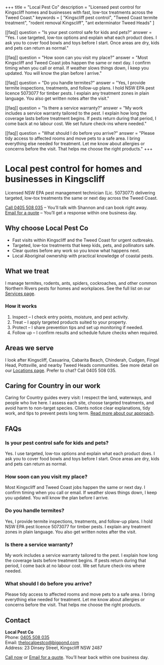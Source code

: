 +++
title = "Local Pest Co"
description = "Licensed pest control for Kingscliff homes and businesses with fast, low-tox treatments across the Tweed Coast."
keywords = [
  "Kingscliff pest control",
  "Tweed Coast termite treatment",
  "rodent removal Kingscliff",
  "ant exterminator Tweed Heads"
]

[[faq]]
question = "Is your pest control safe for kids and pets?"
answer = "Yes. I use targeted, low-tox options and explain what each product does. I ask you to cover food bowls and toys before I start. Once areas are dry, kids and pets can return as normal."

[[faq]]
question = "How soon can you visit my place?"
answer = "Most Kingscliff and Tweed Coast jobs happen the same or next day. I confirm timing when you call or email. If weather slows things down, I keep you updated. You will know the plan before I arrive."

[[faq]]
question = "Do you handle termites?"
answer = "Yes, I provide termite inspections, treatments, and follow-up plans. I hold NSW EPA pest licence 5073077 for timber pests. I explain any treatment zones in plain language. You also get written notes after the visit."

[[faq]]
question = "Is there a service warranty?"
answer = "My work includes a service warranty tailored to the pest. I explain how long the coverage lasts before treatment begins. If pests return during that period, I come back at no labour cost. We set future check-ins where needed."

[[faq]]
question = "What should I do before you arrive?"
answer = "Please tidy access to affected rooms and move pets to a safe area. I bring everything else needed for treatment. Let me know about allergies or concerns before the visit. That helps me choose the right products."
+++

# Local pest control for homes and businesses in Kingscliff

Licensed NSW EPA pest management technician (Lic. 5073077) delivering targeted, low-tox treatments the same or next day across the Tweed Coast.

[Call 0405 508 035](tel:0405508035) – You’ll talk with Shannon and can book right away.  
[Email for a quote](mailto:thelocalpestco@bigpond.com) – You’ll get a response within one business day.

## Why choose Local Pest Co

- Fast visits within Kingscliff and the Tweed Coast for urgent outbreaks.
- Targeted, low-tox treatments that keep kids, pets, and pollinators safe.
- Clear quotes before any work so you know what happens next.
- Local Aboriginal ownership with practical knowledge of coastal pests.

## What we treat

I manage termites, rodents, ants, spiders, cockroaches, and other common Northern Rivers pests for homes and workplaces. See the full list on our [Services page](/services/).

### How it works

1. Inspect – I check entry points, moisture, and pest activity.
2. Treat – I apply targeted products suited to your property.
3. Protect – I share prevention tips and set up monitoring if needed.
4. Follow up – I confirm results and schedule future checks when required.

## Areas we serve

I look after Kingscliff, Casuarina, Cabarita Beach, Chinderah, Cudgen, Fingal Head, Pottsville, and nearby Tweed Heads communities. See more detail on our [Locations page](/locations/). Prefer to chat? Call 0405 508 035.

## Caring for Country in our work

Caring for Country guides every visit: I respect the land, waterways, and people who live here. I assess each site, choose targeted treatments, and avoid harm to non-target species. Clients notice clear explanations, tidy work, and tips to prevent pests long term. [Read more about our approach](/about/).

## FAQs

### Is your pest control safe for kids and pets?

Yes. I use targeted, low-tox options and explain what each product does. I ask you to cover food bowls and toys before I start. Once areas are dry, kids and pets can return as normal.

### How soon can you visit my place?

Most Kingscliff and Tweed Coast jobs happen the same or next day. I confirm timing when you call or email. If weather slows things down, I keep you updated. You will know the plan before I arrive.

### Do you handle termites?

Yes, I provide termite inspections, treatments, and follow-up plans. I hold NSW EPA pest licence 5073077 for timber pests. I explain any treatment zones in plain language. You also get written notes after the visit.

### Is there a service warranty?

My work includes a service warranty tailored to the pest. I explain how long the coverage lasts before treatment begins. If pests return during that period, I come back at no labour cost. We set future check-ins where needed.

### What should I do before you arrive?

Please tidy access to affected rooms and move pets to a safe area. I bring everything else needed for treatment. Let me know about allergies or concerns before the visit. That helps me choose the right products.

## Contact

**Local Pest Co**  
Phone: [0405 508 035](tel:0405508035)  
Email: [thelocalpestco@bigpond.com](mailto:thelocalpestco@bigpond.com)  
Address: 23 Dinsey Street, Kingscliff NSW 2487

[Call now](tel:0405508035) or [Email for a quote](mailto:thelocalpestco@bigpond.com). You’ll hear back within one business day.
